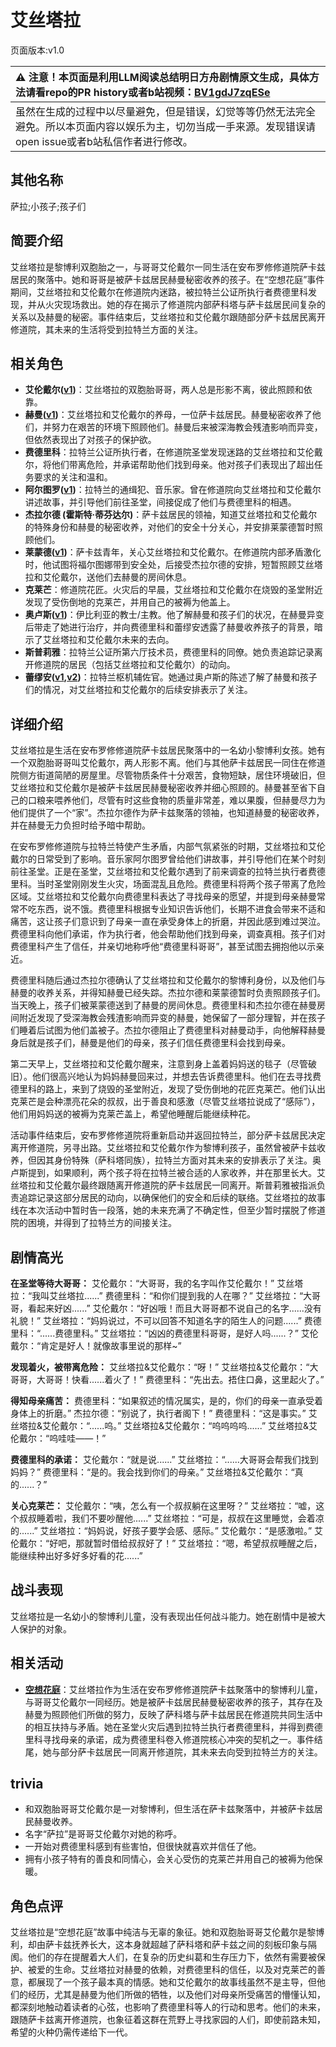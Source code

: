 # 艾丝塔拉
页面版本:v1.0
 

| :warning: 注意！本页面是利用LLM阅读总结明日方舟剧情原文生成，具体方法请看repo的PR history或者b站视频：[BV1gdJ7zqESe](https://www.bilibili.com/video/BV1gdJ7zqESe/)         |
|:----------------------------|
| 虽然在生成的过程中以尽量避免，但是错误，幻觉等等仍然无法完全避免。所以本页面内容以娱乐为主，切勿当成一手来源。发现错误请open issue或者b站私信作者进行修改。|



## 其他名称
萨拉;小孩子;孩子们
## 简要介绍
艾丝塔拉是黎博利双胞胎之一，与哥哥艾伦戴尔一同生活在安布罗修修道院萨卡兹居民的聚落中。她和哥哥是被萨卡兹居民赫曼秘密收养的孩子。在“空想花庭”事件期间，艾丝塔拉和艾伦戴尔在修道院内迷路，被拉特兰公证所执行者费德里科发现，并从火灾现场救出。她的存在揭示了修道院内部萨科塔与萨卡兹居民间复杂的关系以及赫曼的秘密。事件结束后，艾丝塔拉和艾伦戴尔跟随部分萨卡兹居民离开修道院，其未来的生活将受到拉特兰方面的关注。
## 相关角色
-   **艾伦戴尔([v1](extended_char_ai_lun_dai_er.md))**：艾丝塔拉的双胞胎哥哥，两人总是形影不离，彼此照顾和依靠。
-   **赫曼([v1](extended_char_he_man.md))**：艾丝塔拉和艾伦戴尔的养母，一位萨卡兹居民。赫曼秘密收养了他们，并努力在艰苦的环境下照顾他们。赫曼后来被深海教会残渣影响而异变，但依然表现出了对孩子的保护欲。
-   **费德里科**：拉特兰公证所执行者，在修道院圣堂发现迷路的艾丝塔拉和艾伦戴尔，将他们带离危险，并承诺帮助他们找到母亲。他对孩子们表现出了超出任务要求的关注和温和。
-   **阿尔图罗([v1](extended_char_a_er_tu_luo.md))**：拉特兰的通缉犯、音乐家。曾在修道院向艾丝塔拉和艾伦戴尔讲述故事，并引导他们前往圣堂，间接促成了他们与费德里科的相遇。
-   **杰拉尔德 (霍斯特·蒂芬达尔)**：萨卡兹居民的领袖，知道艾丝塔拉和艾伦戴尔的特殊身份和赫曼的秘密收养，对他们的安全十分关心，并安排莱蒙德暂时照顾他们。
-   **莱蒙德([v1](extended_char_lai_meng_de.md))**：萨卡兹青年，关心艾丝塔拉和艾伦戴尔。在修道院内部矛盾激化时，他试图将福尔图娜带到安全处，后接受杰拉尔德的安排，短暂照顾艾丝塔拉和艾伦戴尔，送他们去赫曼的房间休息。
-   **克莱芒**：修道院花匠。火灾后的早晨，艾丝塔拉和艾伦戴尔在烧毁的圣堂附近发现了受伤倒地的克莱芒，并用自己的被褥为他盖上。
-   **奥卢斯([v1](extended_char_ao_lu_si.md))**：伊比利亚的教士/主教。他了解赫曼和孩子们的状况，在赫曼异变后带走了她进行治疗，并向费德里科和蕾缪安透露了赫曼收养孩子的背景，暗示了艾丝塔拉和艾伦戴尔未来的去向。
-   **斯普莉雅**：拉特兰公证所第六厅技术员，费德里科的同僚。她负责追踪记录离开修道院的居民（包括艾丝塔拉和艾伦戴尔）的动向。
-   **蕾缪安([v1](char_4193_lemuen.md),[v2](../char_v3/char_4193_lemuen.md))**：拉特兰枢机辅佐官。她通过奥卢斯的陈述了解了赫曼和孩子们的情况，对艾丝塔拉和艾伦戴尔的后续安排表示了关注。
## 详细介绍
艾丝塔拉是生活在安布罗修修道院萨卡兹居民聚落中的一名幼小黎博利女孩。她有一个双胞胎哥哥叫艾伦戴尔，两人形影不离。他们与其他萨卡兹居民一同住在修道院侧方街道简陋的房屋里。尽管物质条件十分艰苦，食物短缺，居住环境破旧，但艾丝塔拉和艾伦戴尔是被萨卡兹居民赫曼秘密收养并细心照顾的。赫曼甚至省下自己的口粮来喂养他们，尽管有时这些食物的质量非常差，难以果腹，但赫曼尽力为他们提供了一个“家”。杰拉尔德作为萨卡兹聚落的领袖，也知道赫曼的秘密收养，并在赫曼无力负担时给予暗中帮助。

在安布罗修修道院与拉特兰特使产生矛盾，内部气氛紧张的时期，艾丝塔拉和艾伦戴尔的日常受到了影响。音乐家阿尔图罗曾给他们讲故事，并引导他们在某个时刻前往圣堂。正是在圣堂，艾丝塔拉和艾伦戴尔遇到了前来调查的拉特兰执行者费德里科。当时圣堂刚刚发生火灾，场面混乱且危险。费德里科将两个孩子带离了危险区域。艾丝塔拉和艾伦戴尔向费德里科表达了寻找母亲的愿望，并提到母亲赫曼常常不吃东西，说不饿。费德里科根据专业知识告诉他们，长期不进食会带来不适和痛苦，这让孩子们意识到了母亲一直在承受身体上的折磨，并因此感到难过哭泣。费德里科向他们承诺，作为执行者，他会帮助他们找到母亲，调查真相。孩子们对费德里科产生了信任，并亲切地称呼他“费德里科哥哥”，甚至试图去拥抱他以示亲近。

费德里科随后通过杰拉尔德确认了艾丝塔拉和艾伦戴尔的黎博利身份，以及他们与赫曼的收养关系，并得知赫曼已经失踪。杰拉尔德和莱蒙德暂时负责照顾孩子们。当天晚上，孩子们被莱蒙德送到了赫曼的房间休息。费德里科和杰拉尔德在赫曼房间附近发现了受深海教会残渣影响而异变的赫曼，她保留了一部分理智，并在孩子们睡着后试图为他们盖被子。杰拉尔德阻止了费德里科对赫曼动手，向他解释赫曼身后就是孩子们，赫曼是他们的母亲，孩子们信任费德里科会找到母亲。

第二天早上，艾丝塔拉和艾伦戴尔醒来，注意到身上盖着妈妈送的毯子（尽管破旧）。他们很高兴地认为妈妈赫曼回来过，并想去告诉费德里科。他们在去寻找费德里科的路上，来到了烧毁的圣堂附近，发现了受伤倒地的花匠克莱芒。他们认出克莱芒是会种漂亮花朵的叔叔，出于善良和感激（尽管艾丝塔拉说成了“感际”），他们用妈妈送的被褥为克莱芒盖上，希望他睡醒后能继续种花。

活动事件结束后，安布罗修修道院将重新启动并返回拉特兰，部分萨卡兹居民决定离开修道院，另寻出路。艾丝塔拉和艾伦戴尔作为黎博利孩子，虽然曾被萨卡兹收养，但因其身份特殊（萨科塔同族），拉特兰方面对其未来的安排表示了关注。奥卢斯提到，如果顺利，两个孩子将在拉特兰被合适的人家收养，并在那里长大。艾丝塔拉和艾伦戴尔最终跟随离开修道院的萨卡兹居民一同离开。斯普莉雅被指派负责追踪记录这部分居民的动向，以确保他们的安全和后续的联络。艾丝塔拉的故事线在本次活动中暂时告一段落，她的未来充满了不确定性，但至少暂时摆脱了修道院的困境，并得到了拉特兰方的间接关注。
## 剧情高光
**在圣堂等待大哥哥：**
艾伦戴尔：“大哥哥，我的名字叫作艾伦戴尔！”
艾丝塔拉：“我叫艾丝塔拉......”
费德里科：“和你们提到我的人在哪？”
艾丝塔拉：“大哥哥，看起来好凶......”
艾伦戴尔：“好凶哦！而且大哥哥都不说自己的名字......没有礼貌！”
艾丝塔拉：“妈妈说过，不可以回答不知道名字的陌生人的问题......”
费德里科：“......费德里科。”
艾丝塔拉：“凶凶的费德里科哥哥，是好人吗......？”
艾伦戴尔：“肯定是好人！就像故事里说的那样~”

**发现着火，被带离危险：**
艾丝塔拉&艾伦戴尔：“呀！”
艾丝塔拉&艾伦戴尔：“大哥哥，大哥哥！快看......着火了！”
费德里科：“先出去。捂住口鼻，这里起火了。”

**得知母亲痛苦：**
费德里科：“如果叙述的情况属实，是的，你们的母亲一直承受着身体上的折磨。”
杰拉尔德：“别说了，执行者阁下！”
费德里科：“这是事实。”
艾丝塔拉&艾伦戴尔：“......呜。”
艾丝塔拉&艾伦戴尔：“呜呜呜呜......”
艾丝塔拉&艾伦戴尔：“呜哇哇——！”

**费德里科的承诺：**
艾伦戴尔：“就是说......”
艾丝塔拉：“......大哥哥会帮我们找到妈妈？”
费德里科：“是的。我会找到你们的母亲。”
艾丝塔拉&艾伦戴尔：“真的......？”

**关心克莱芒：**
艾伦戴尔：“咦，怎么有一个叔叔躺在这里呀？”
艾丝塔拉：“嘘，这个叔叔睡着啦，我们不要吵醒他......”
艾丝塔拉：“可是，叔叔在这里睡觉，会着凉的......”
艾丝塔拉：“妈妈说，好孩子要学会感、感际。”
艾伦戴尔：“是感激啦。”
艾伦戴尔：“好吧，那就暂时借给叔叔好了！”
艾丝塔拉：“嗯，希望叔叔睡醒之后，能继续种出好多好多好看的花......”
## 战斗表现
艾丝塔拉是一名幼小的黎博利儿童，没有表现出任何战斗能力。她在剧情中是被大人保护的对象。
## 相关活动
-   **[空想花庭](../stories/act26side.md)**：艾丝塔拉作为生活在安布罗修修道院萨卡兹聚落中的黎博利儿童，与哥哥艾伦戴尔一同经历。她是被萨卡兹居民赫曼秘密收养的孩子，其存在及赫曼为照顾他们所做的努力，反映了萨科塔与萨卡兹居民在修道院共同生活中的相互扶持与矛盾。她在圣堂火灾后遇到拉特兰执行者费德里科，并得到费德里科寻找母亲的承诺，成为费德里科卷入修道院核心冲突的契机之一。事件结尾，她与部分萨卡兹居民一同离开修道院，其未来去向受到拉特兰方的关注。
## trivia
*   和双胞胎哥哥艾伦戴尔是一对黎博利，但生活在萨卡兹聚落中，并被萨卡兹居民赫曼收养。
*   名字“萨拉”是哥哥艾伦戴尔对她的称呼。
*   一开始对费德里科感到有些害怕，但很快就喜欢并信任了他。
*   拥有小孩子特有的善良和同情心，会关心受伤的克莱芒并用自己的被褥为他保暖。
## 角色点评
艾丝塔拉是“空想花庭”故事中纯洁与无辜的象征。她和双胞胎哥哥艾伦戴尔是黎博利，却由萨卡兹抚养长大，这本身就超越了萨科塔和萨卡兹之间的刻板印象与隔阂。他们的存在提醒着大人们，在复杂的历史纠葛和生存压力下，依然有需要被保护、被爱的生命。艾丝塔拉对赫曼的依赖，对费德里科的信任，以及对克莱芒的善意，都展现了一个孩子最本真的情感。她和艾伦戴尔的故事线虽然不是主导，但他们的经历，尤其是赫曼为他们所做的牺牲，以及他们对母亲所受痛苦的懵懂认知，都深刻地触动着读者的心弦，也影响了费德里科等人的行动和思考。他们的未来，跟随萨卡兹离开修道院，也象征着这群在荒野上寻找家园的人们，即使前路未知，希望的火种仍需传递给下一代。
